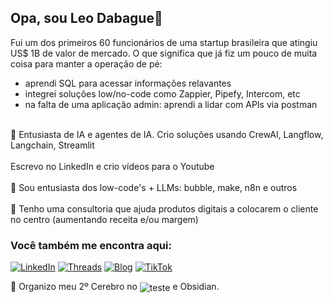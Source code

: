 ## Opa, sou Leo Dabague👋

Fui um dos primeiros 60 funcionários de uma startup brasileira que atingiu US$ 1B de valor de mercado.
O que significa que já fiz um pouco de muita coisa para manter a operação de pé:
- aprendi SQL para acessar informações relavantes
- integrei soluções low/no-code como Zappier, Pipefy, Intercom, etc
- na falta de uma aplicação admin: aprendi a lidar com APIs via postman

<br>🤖 Entusiasta de IA e agentes de IA. Crio soluções usando CrewAI, Langflow, Langchain, Streamlit </br>
<br> Escrevo no LinkedIn e crio vídeos para o Youtube </br>
<br>🌱 Sou entusiasta dos low-code's + LLMs: bubble, make, n8n e outros </br>
<br>💬 Tenho uma consultoria que ajuda produtos digitais a colocarem o cliente no centro (aumentando receita e/ou margem)</br>


### Você também me encontra aqui:
[![LinkedIn](https://img.shields.io/badge/LinkedIn-0077B5?style=for-the-badge&logo=linkedin&logoColor=white)](https://www.linkedin.com/in/leodabague)
[![Threads](https://img.shields.io/badge/Threads-000000?style=for-the-badge&logo=Threads&logoColor=white)](https://www.threads.net/@leodabague)
[![Blog](https://img.shields.io/website?label=LeoDabague.com&style=for-the-badge&url=https://leodabague.com)](https://leodabague.com)
[![TikTok](https://img.shields.io/badge/TikTok-000000?style=for-the-badge&logo=tiktok&logoColor=white)](https://www.tiktok.com/@leodabague)

🧠 Organizo meu 2º Cerebro no <img align="center" alt="teste" src="https://img.shields.io/badge/Notion-000000?style=for-the-badge&logo=notion&logoColor=white"/> e Obsidian.
